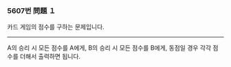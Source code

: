 ### 5607번 問題 １

카드 게임의 점수를 구하는 문제입니다.

---

A의 승리 시 모든 점수를 A에게, B의 승리 시 모든 점수를 B에게, 동점일 경우 각각 점수를 더해서 출력하면 됩니다.
